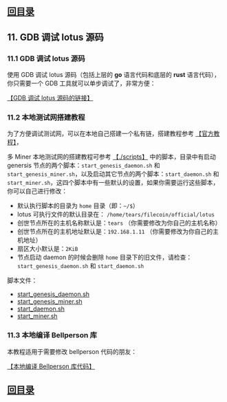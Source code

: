 ## [回目录](./README.md)

## 11. GDB 调试 lotus 源码

### 11.1 GDB 调试 lotus 源码

使用 GDB 调试 lotus 源码（包括上层的 **go** 语言代码和底层的 **rust** 语言代码），你只需要一个 GDB 工具就可以单步调试了，非常方便：

[【GDB 调试 lotus 源码的链接】](./gdb_debug.md)

### 11.2 本地测试网搭建教程

为了方便调试测试网，可以在本地自己搭建一个私有链，搭建教程参考 [【官方教程】](https://docs.filecoin.io/build/local-devnet/)，

多 Miner 本地测试网的搭建教程可参考 [【./scripts】](./scripts/) 中的脚本，目录中有启动 genersis 节点的两个脚本：`start_genesis_daemon.sh` 和 `start_genesis_miner.sh`，以及启动其它节点的两个脚本：`start_daemon.sh` 和 `start_miner.sh`，这四个脚本中有一些默认的设置，如果你需要运行这些脚本，你可以自己进行修改：

- 默认执行脚本的目录为 `home` 目录（即：`~/$`）
- lotus 可执行文件的默认目录在： `/home/tears/filecoin/official/lotus`
- 创世节点所在的主机名称默认是：`tears` （你需要修改为你自己的主机名称）
- 创世节点所在的主机地址默认是：`192.168.1.11` （你需要修改为你自己的主机地址）
- 扇区大小默认是：`2KiB`
- 节点启动 daemon 的时候会删除 `home` 目录下的旧文件，请检查：`start_genesis_daemon.sh` 和 `start_daemon.sh`

脚本文件：

- [start_genesis_daemon.sh](./scripts/start_genesis_daemon.sh)
- [start_genesis_miner.sh](./scripts/start_genesis_miner.sh)
- [start_daemon.sh](./scripts/start_daemon.sh)
- [start_miner.sh](./scripts/start_miner.sh)

### 11.3 本地编译 Bellperson 库

本教程适用于需要修改 bellperson 代码的朋友：

[【本地编译 Bellperson 库代码】](./build_bellperson.md)


## [回目录](./README.md)